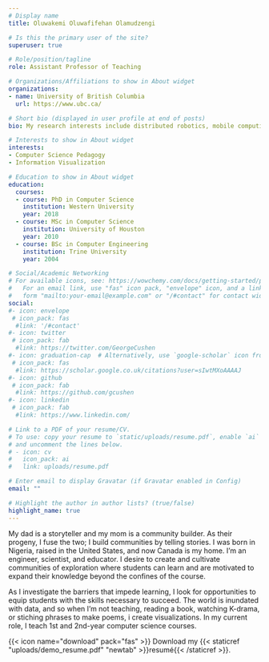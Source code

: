 ```yaml
---
# Display name
title: Oluwakemi Oluwafifehan Olamudzengi

# Is this the primary user of the site?
superuser: true

# Role/position/tagline
role: Assistant Professor of Teaching

# Organizations/Affiliations to show in About widget
organizations:
- name: University of British Columbia
  url: https://www.ubc.ca/

# Short bio (displayed in user profile at end of posts)
bio: My research interests include distributed robotics, mobile computing and programmable matter.

# Interests to show in About widget
interests:
- Computer Science Pedagogy
- Information Visualization

# Education to show in About widget
education:
  courses:
  - course: PhD in Computer Science 
    institution: Western University
    year: 2018
  - course: MSc in Computer Science
    institution: University of Houston
    year: 2010
  - course: BSc in Computer Engineering
    institution: Trine University
    year: 2004

# Social/Academic Networking
# For available icons, see: https://wowchemy.com/docs/getting-started/page-builder/#icons
#   For an email link, use "fas" icon pack, "envelope" icon, and a link in the
#   form "mailto:your-email@example.com" or "/#contact" for contact widget.
social:
#- icon: envelope
 # icon_pack: fas
  #link: '/#contact'
#- icon: twitter
 # icon_pack: fab
  #link: https://twitter.com/GeorgeCushen
#- icon: graduation-cap  # Alternatively, use `google-scholar` icon from `ai` icon pack
 # icon_pack: fas
  #link: https://scholar.google.co.uk/citations?user=sIwtMXoAAAAJ
#- icon: github
 # icon_pack: fab
  #link: https://github.com/gcushen
#- icon: linkedin
 # icon_pack: fab
  #link: https://www.linkedin.com/

# Link to a PDF of your resume/CV.
# To use: copy your resume to `static/uploads/resume.pdf`, enable `ai` icons in `params.toml`, 
# and uncomment the lines below.
# - icon: cv
#   icon_pack: ai
#   link: uploads/resume.pdf

# Enter email to display Gravatar (if Gravatar enabled in Config)
email: ""

# Highlight the author in author lists? (true/false)
highlight_name: true
---
```


My dad is a storyteller and my mom is a community builder. 
As their progeny, I fuse the two; I build communities by telling stories.
I was born in Nigeria, raised in the United States, and now Canada is my home.
I’m an engineer, scientist, and educator. 
I desire to create and cultivate communities of exploration where students can learn and are motivated to expand their knowledge beyond the confines of the course.  

As I investigate the barriers that impede learning, I look for opportunities to equip students with the skills necessary to succeed. The world is inundated with data, and so when I’m not teaching, reading a book, watching K-drama, or stiching phrases to make poems, i create visualizations.
In my current role,  I teach 1st and 2nd-year computer science courses. 


{{< icon name="download" pack="fas" >}} Download my {{< staticref "uploads/demo_resume.pdf" "newtab" >}}resumé{{< /staticref >}}.
